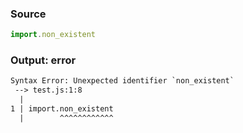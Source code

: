 ### Source
```js parse:expr
import.non_existent
```

### Output: error
```txt
Syntax Error: Unexpected identifier `non_existent`
 --> test.js:1:8
  |
1 | import.non_existent
  |        ^^^^^^^^^^^^ 
```
